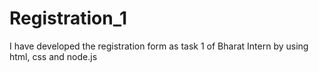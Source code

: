 # Registration_1
I have developed the registration form as task 1 of Bharat Intern by using html, css and node.js
